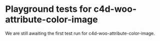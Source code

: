 # Playground tests for c4d-woo-attribute-color-image
We are still awaiting the first test run for c4d-woo-attribute-color-image.

